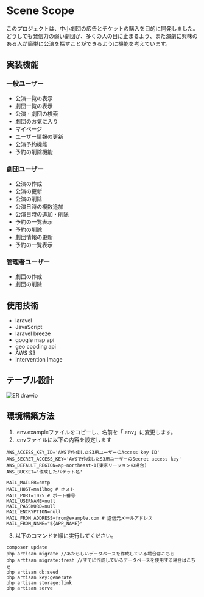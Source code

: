# Scene Scope

このプロジェクトは、中小劇団の広告とチケットの購入を目的に開発しました。
どうしても発信力の弱い劇団が、多くの人の目に止まるよう、また演劇に興味のある人が簡単に公演を探すことができるように機能を考えています。

## 実装機能

### 一般ユーザー

- 公演一覧の表示
- 劇団一覧の表示
- 公演・劇団の検索
- 劇団のお気に入り
- マイページ
- ユーザー情報の更新
- 公演予約機能
- 予約の削除機能

### 劇団ユーザー

- 公演の作成
- 公演の更新
- 公演の削除
- 公演日時の複数追加
- 公演日時の追加・削除
- 予約の一覧表示
- 予約の削除
- 劇団情報の更新
- 予約の一覧表示

### 管理者ユーザー

- 劇団の作成
- 劇団の削除

## 使用技術

- laravel
- JavaScript
- laravel breeze
- google map api
- geo cooding api
- AWS S3
- Intervention Image

## テーブル設計
![ER drawio](https://github.com/tangrowth/scene-scope/assets/101622404/789dcd87-f0e6-449b-9590-a7a282c32515)

## 環境構築方法
1. .env.exampleファイルをコピーし、名前を「.env」に変更します。
2. .envファイルに以下の内容を設定します
```
AWS_ACCESS_KEY_ID='AWSで作成したS3用ユーザーのAccess key ID'
AWS_SECRET_ACCESS_KEY='AWSで作成したS3用ユーザーのSecret access key'
AWS_DEFAULT_REGION=ap-northeast-1(東京リージョンの場合)
AWS_BUCKET='作成したバケット名'

MAIL_MAILER=smtp
MAIL_HOST=mailhog # ホスト
MAIL_PORT=1025 # ポート番号
MAIL_USERNAME=null
MAIL_PASSWORD=null
MAIL_ENCRYPTION=null
MAIL_FROM_ADDRESS=from@example.com # 送信元メールアドレス
MAIL_FROM_NAME="${APP_NAME}"
```
3. 以下のコマンドを順に実行してください。
```
composer update
php artisan migrate //あたらしいデータベースを作成している場合はこちら
php arttsan migrate:fresh //すでに作成しているデータベースを使用する場合はこちら
php artisan db:seed
php artisan key:generate
php artisan storage:link
php artisan serve
```